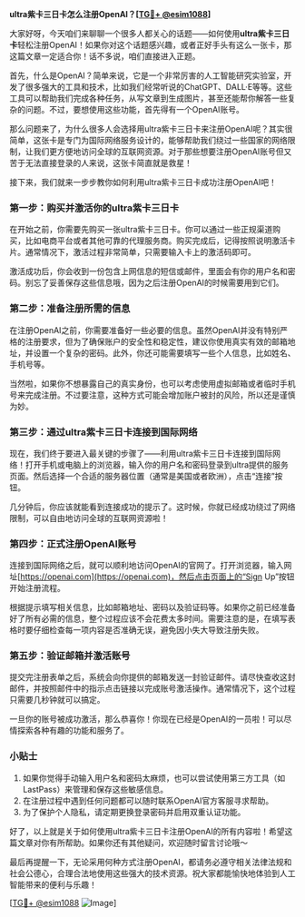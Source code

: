 **ultra紫卡三日卡怎么注册OpenAI？[[TG💪+ @esim1088](https://t.me/s/esim1088)]**

大家好呀，今天咱们来聊聊一个很多人都关心的话题——如何使用**ultra紫卡三日卡**轻松注册OpenAI！如果你对这个话题感兴趣，或者正好手头有这么一张卡，那这篇文章一定适合你！话不多说，咱们直接进入正题。

首先，什么是OpenAI？简单来说，它是一个非常厉害的人工智能研究实验室，开发了很多强大的工具和技术，比如我们经常听说的ChatGPT、DALL·E等等。这些工具可以帮助我们完成各种任务，从写文章到生成图片，甚至还能帮你解答一些复杂的问题。不过，要想使用这些功能，首先得有一个OpenAI账号。

那么问题来了，为什么很多人会选择用ultra紫卡三日卡来注册OpenAI呢？其实很简单，这张卡是专门为国际网络服务设计的，能够帮助我们绕过一些国家的网络限制，让我们更方便地访问全球的互联网资源。对于那些想要注册OpenAI账号但又苦于无法直接登录的人来说，这张卡简直就是救星！

接下来，我们就来一步步教你如何利用ultra紫卡三日卡成功注册OpenAI吧！

### 第一步：购买并激活你的ultra紫卡三日卡

在开始之前，你需要先购买一张ultra紫卡三日卡。你可以通过一些正规渠道购买，比如电商平台或者其他可靠的代理服务商。购买完成后，记得按照说明激活卡片。通常情况下，激活过程非常简单，只需要输入卡上的激活码即可。

激活成功后，你会收到一份包含上网信息的短信或邮件，里面会有你的用户名和密码。别忘了妥善保存这些信息哦，因为之后注册OpenAI的时候需要用到它们。

### 第二步：准备注册所需的信息

在注册OpenAI之前，你需要准备好一些必要的信息。虽然OpenAI并没有特别严格的注册要求，但为了确保账户的安全性和稳定性，建议你使用真实有效的邮箱地址，并设置一个复杂的密码。此外，你还可能需要填写一些个人信息，比如姓名、手机号等。

当然啦，如果你不想暴露自己的真实身份，也可以考虑使用虚拟邮箱或者临时手机号来完成注册。不过要注意，这种方式可能会增加账户被封的风险，所以还是谨慎为妙。

### 第三步：通过ultra紫卡三日卡连接到国际网络

现在，我们终于要进入最关键的步骤了——利用ultra紫卡三日卡连接到国际网络！打开手机或电脑上的浏览器，输入你的用户名和密码登录到ultra提供的服务页面。然后选择一个合适的服务器位置（通常是美国或者欧洲），点击“连接”按钮。

几分钟后，你应该就能看到连接成功的提示了。这时候，你就已经成功绕过了网络限制，可以自由地访问全球的互联网资源啦！

### 第四步：正式注册OpenAI账号

连接到国际网络之后，就可以顺利地访问OpenAI的官网了。打开浏览器，输入网址[https://openai.com](https://openai.com)，然后点击页面上的“Sign Up”按钮开始注册流程。

根据提示填写相关信息，比如邮箱地址、密码以及验证码等。如果你之前已经准备好了所有必需的信息，整个过程应该不会花费太多时间。需要注意的是，在填写表格时要仔细检查每一项内容是否准确无误，避免因小失大导致注册失败。

### 第五步：验证邮箱并激活账号

提交完注册表单之后，系统会向你提供的邮箱发送一封验证邮件。请尽快查收这封邮件，并按照邮件中的指示点击链接以完成账号激活操作。通常情况下，这个过程只需要几秒钟就可以搞定。

一旦你的账号被成功激活，那么恭喜你！你现在已经是OpenAI的一员啦！可以尽情探索各种有趣的功能和服务了。

### 小贴士

1. 如果你觉得手动输入用户名和密码太麻烦，也可以尝试使用第三方工具（如LastPass）来管理和保存这些敏感信息。
2. 在注册过程中遇到任何问题都可以随时联系OpenAI官方客服寻求帮助。
3. 为了保护个人隐私，请定期更换登录密码并启用双重认证功能。

好了，以上就是关于如何使用ultra紫卡三日卡注册OpenAI的所有内容啦！希望这篇文章对你有所帮助。如果你还有其他疑问，欢迎随时留言讨论哦～

最后再提醒一下，无论采用何种方式注册OpenAI，都请务必遵守相关法律法规和社会公德心，合理合法地使用这些强大的技术资源。祝大家都能愉快地体验到人工智能带来的便利与乐趣！

[[TG💪+ @esim1088](https://t.me/s/esim1088) ![Image](https://i.postimg.cc/4NQfJmqS/Snipaste-2025-05-13-00-14-12.png)]
